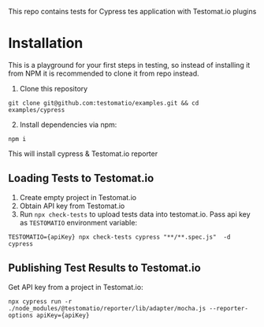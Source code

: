 This repo contains tests for Cypress tes application with Testomat.io plugins

# Installation

This is a playground for your first steps in testing, so instead of installing it from NPM it is recommended to clone it from repo instead.

1) Clone this repository

```
git clone git@github.com:testomatio/examples.git && cd examples/cypress
```

2) Install dependencies via npm:

```
npm i
```

This will install cypress & Testomat.io reporter

## Loading Tests to Testomat.io

1. Create empty project in Testomat.io
2. Obtain API key from Testomat.io
2. Run `npx check-tests` to upload tests data into testomat.io. Pass api key as `TESTOMATIO` environment variable:

```
TESTOMATIO={apiKey} npx check-tests cypress "**/**.spec.js"  -d cypress
```

## Publishing Test Results to Testomat.io

Get API key from a project in Testomat.io:

```
npx cypress run -r ./node_modules/@testomatio/reporter/lib/adapter/mocha.js --reporter-options apiKey={apiKey}
```
